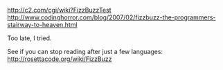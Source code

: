 http://c2.com/cgi/wiki?FizzBuzzTest
http://www.codinghorror.com/blog/2007/02/fizzbuzz-the-programmers-stairway-to-heaven.html

Too late, I tried.

See if you can stop reading after just a few languages:
http://rosettacode.org/wiki/FizzBuzz
